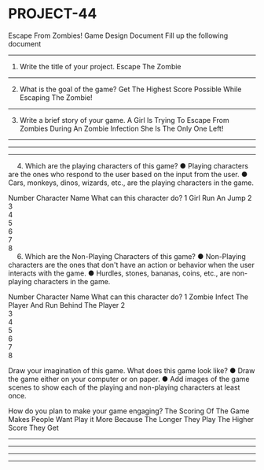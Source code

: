 # PROJECT-44
Escape From Zombies!
Game Design Document
Fill up the following document 

________________________________________


1.	Write the title of your project.
Escape The Zombie
________________________________________


2.	What is the goal of the game? 
Get The Highest Score Possible While Escaping The Zombie!
________________________________________


3.	Write a brief story of your game.
A Girl Is Trying To Escape From Zombies During An Zombie Infection She Is The Only One Left!
________________________________________

________________________________________

________________________________________


 
4.	Which are the playing characters of this game? 
●	Playing characters are the ones who respond to the user based on the input from the user.
●	Cars, monkeys, dinos, wizards, etc., are the playing characters in the game.  

Number	Character Name	What can this character do?
1	Girl	Run An Jump 
2		
3		
4		
5		
6		
7		
8		
 
6.	Which are the Non-Playing Characters of this game?
●	Non-Playing characters are the ones that don't have an action or behavior when the user interacts with the game.
●	Hurdles, stones, bananas, coins, etc., are non-playing characters in the game.   

Number	Character Name	What can this character do?
1	Zombie	Infect The Player And Run Behind The Player
2		
3		
4		
5		
6		
7		
8		


Draw your imagination of this game. What does this game look like?
●	Draw the game either on your computer or on paper. 
●	Add images of the game scenes to show each of the playing and non-playing characters at least once.  
 


How do you plan to make your game engaging? 
 The Scoring Of The Game  Makes  People Want Play it More Because The Longer They Play The Higher Score They Get
________________________________________

________________________________________


________________________________________


________________________________________




